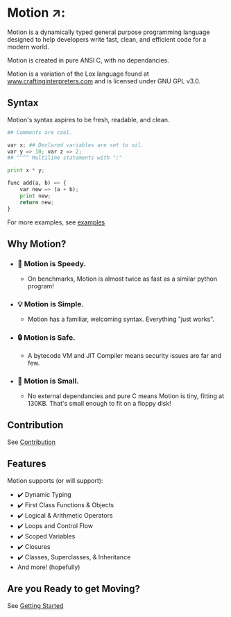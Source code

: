 # Motion ↗️:

Motion is a dynamically typed general purpose programming language designed to help developers write fast, clean, and efficient code for a modern world.

Motion is created in pure ANSI C, with no dependancies.

Motion is a variation of the Lox language found at www.craftinginterpreters.com and is licensed under GNU GPL v3.0.

## Syntax

Motion's syntax aspires to be fresh, readable, and clean.

```python
## Comments are cool.

var x; ## Declared variables are set to nil.
var y => 10; var z => 2;
## ^^^^ Multiline statements with ";"

print x * y;

func add(a, b) => {
	var new => (a + b);
	print new;
	return new;
}
```

For more examples, see [examples](/example)

## Why Motion?
* ###  :rocket: Motion is Speedy.
	- On benchmarks, Motion is almost twice as fast as a similar python program!
* ### :bulb: Motion is Simple.
	- Motion has a familiar, welcoming syntax. Everything "just works".
* ### :lock: Motion is Safe.
	- A bytecode VM and JIT Compiler means security issues are far and few.
* ### :floppy_disk: Motion is Small.
	- No external dependancies and pure C means Motion is tiny, fitting at 130KB. That's small enough to fit on a floppy disk!

## Contribution
See [Contribution](CONTRIBUTING.md)

## Features
Motion supports (or will support):

* :heavy_check_mark: Dynamic Typing
* :heavy_check_mark: First Class Functions & Objects
* :heavy_check_mark: Logical & Arithmetic Operators
* :heavy_check_mark: Loops and Control Flow
* :heavy_check_mark: Scoped Variables
* :heavy_check_mark: Closures
* :heavy_check_mark: Classes, Superclasses, & Inheritance
* And more! (hopefully)

## Are you Ready to get Moving?
See [Getting Started](docs/Getting_Started/Installation.md)
